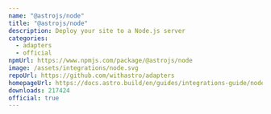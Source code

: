 ```yaml
---
name: "@astrojs/node"
title: "@astrojs/node"
description: Deploy your site to a Node.js server
categories:
  - adapters
  - official
npmUrl: https://www.npmjs.com/package/@astrojs/node
image: /assets/integrations/node.svg
repoUrl: https://github.com/withastro/adapters
homepageUrl: https://docs.astro.build/en/guides/integrations-guide/node/
downloads: 217424
official: true
---
```

